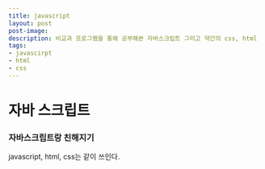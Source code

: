 ```yaml
---
title: javascript
layout: post
post-image: 
description: 비교과 프로그램을 통해 공부해본 자바스크립트 그리고 약간의 css, html 
tags: 
- javascirpt
- html
- css
---
```

<h1>자바 스크립트</h1>

### 자바스크립트랑 친해지기

javascript, html, css는 같이 쓰인다. 

```javascript



```
